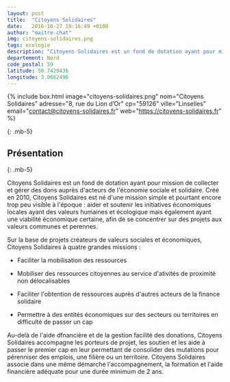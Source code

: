 ```yaml
---
layout: post
title:  "Citoyens Solidaires"
date:   2016-10-27 19:16:49 +0100
author: "maitre-chat"
img: citoyens-solidaires.png
tags: ecologie
description: "Citoyens Solidaires est un fond de dotation ayant pour mission de collecter et gérer des dons auprès d'acteurs de l'économie sociale et solidaire. Créé en 2010, Citoyens Solidaires est né d'une mission simple et pourtant encore trop peu visible à l'époque : aider et soutenir les initiatives économiques locales ayant des valeurs humaines et écologique mais également ayant une viabilité économique certaine, afin de se concentrer sur des projets aux valeurs communes et perennes.Au-delà de l'aide dfnancière et de la gestion facilité des donations, Citoyens Solidaires accompagne les porteurs de projet, les soutien et les aide à passer le premier cap en leur permettant de consolider des mutations pour pérenniser des emplois, une filière ou un territoire."
departement: Nord
code_postal: 59
latitude: 50.7429436
longitude: 3.0662496
---
```


{% include box.html image="citoyens-solidaires.png" nom="Citoyens Solidaires" adresse="8, rue du Lion d’Or" cp="59126" ville="Linselles" email="contact@citoyens-solidaires.fr" web="https://citoyens-solidaires.fr" %}

{: .mb-5}

## Présentation

{: .mb-5}

Citoyens Solidaires est un fond de dotation ayant pour mission de collecter et gérer des dons auprès d'acteurs de l'économie sociale et solidaire. Créé en 2010, Citoyens Solidaires est né d'une mission simple et pourtant encore trop peu visible à l'époque : aider et soutenir les initiatives économiques locales ayant des valeurs humaines et écologique mais également ayant une viabilité économique certaine, afin de se concentrer sur des projets aux valeurs communes et perennes.

Sur la base de projets créateurs de valeurs sociales et économiques, Citoyens Solidaires à quatre grandes missions : 

- Faciliter la mobilisation des ressources

- Mobiliser des ressources citoyennes au service d'ativités de proximité non délocalisables

- Faciliter l'obtention de ressources auprès d'autres acteurs de la finance solidaire

- Permettre à des entités économiques sur des secteurs ou territoires en difficulté de passer un cap

Au-delà de l'aide dfnancière et de la gestion facilité des donations, Citoyens Solidaires accompagne les porteurs de projet, les soutien et les aide à passer le premier cap en leur permettant de consolider des mutations pour pérenniser des emplois, une filière ou un territoire. Citoyens Solidaires associe dans une même démarche l'accompagnement, la formation et l'aide financière adéquate pour une durée minimum de 2 ans. 

